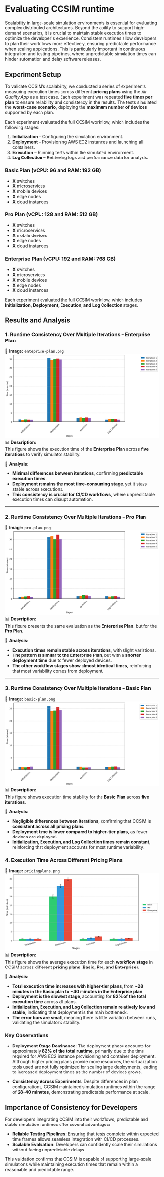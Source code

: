 
# Evaluating CCSIM runtime

Scalability in large-scale simulation environments is essential for evaluating complex distributed architectures. Beyond the ability to support high-demand scenarios, it is crucial to maintain stable execution times to optimize the developer's experience. Consistent runtimes allow developers to plan their workflows more effectively, ensuring predictable performance when scaling applications. This is particularly important in continuous integration and testing pipelines, where unpredictable simulation times can hinder automation and delay software releases.

## Experiment Setup
To validate CCSIM’s scalability, we conducted a series of experiments measuring execution times across different **pricing plans** using the _Air Quality App_ as a test case. Each experiment was repeated **five times per plan** to ensure reliability and consistency in the results. The tests simulated the **worst-case scenario**, deploying the **maximum number of devices** supported by each plan.

Each experiment evaluated the full CCSIM workflow, which includes the following stages:

1.  **Initialization** – Configuring the simulation environment.
2.  **Deployment** – Provisioning AWS EC2 instances and launching all containers.
3.  **Execution** – Running tests within the simulated environment.
4.  **Log Collection** – Retrieving logs and performance data for analysis.

### Basic Plan (vCPU: 96 and RAM: 192 GB)
- **X** switches
- **X** microservices
- **X** mobile devices
- **X** edge nodes
- **X** cloud instances

### Pro Plan (vCPU: 128 and RAM: 512 GB)
- **X** switches
- **X** microservices
- **X** mobile devices
- **X** edge nodes
- **X** cloud instances

### Enterprise Plan (vCPU: 192 and RAM: 768 GB)
- **X** switches
- **X** microservices
- **X** mobile devices
- **X** edge nodes
- **X** cloud instances

Each experiment evaluated the full CCSIM workflow, which includes **Initialization, Deployment, Execution, and Log Collection** stages.

## Results and Analysis


### **1. Runtime Consistency Over Multiple Iterations – Enterprise Plan**

📌 **Image:** `enteprise-plan.png`  
![Pro Plan Iterations](figures/enteprise-plan.png) 
📊 **Description:**  
This figure shows the execution time of the **Enterprise Plan** across **five iterations** to verify simulator stability.

🔎 **Analysis:**

-   **Minimal differences between iterations**, confirming **predictable execution times**.
-   **Deployment remains the most time-consuming stage**, yet it stays stable across executions.
-   **This consistency is crucial for CI/CD workflows**, where unpredictable execution times can disrupt automation.

----------

### **2. Runtime Consistency Over Multiple Iterations – Pro Plan**

📌 **Image:** `pro-plan.png` 
![Pro Plan Iterations](figures/PRO-plan.png) 
📊 **Description:**  
This figure presents the same evaluation as the **Enterprise Plan**, but for the **Pro Plan**.

🔎 **Analysis:**

-   **Execution times remain stable across iterations**, with slight variations.
-   **The pattern is similar to the Enterprise Plan**, but with a **shorter deployment time** due to fewer deployed devices.
-   **The other workflow stages show almost identical times**, reinforcing that most variability comes from deployment.

----------

### **3. Runtime Consistency Over Multiple Iterations – Basic Plan**

📌 **Image:** `basic-plan.png`  
![Pro Plan Iterations](figures/basic-plan.png) 
📊 **Description:**  
This figure shows execution time stability for the **Basic Plan** across **five iterations**.

🔎 **Analysis:**

-   **Negligible differences between iterations**, confirming that CCSIM is **consistent across all pricing plans**.
-   **Deployment time is lower compared to higher-tier plans**, as fewer devices are deployed.
-   **Initialization, Execution, and Log Collection times remain constant**, reinforcing that deployment accounts for most runtime variability.

### **4. Execution Time Across Different Pricing Plans**

📌 **Image:** `pricingplans.png` 
![Pro Plan Iterations](figures/pricingplans.png)  
📊 **Description:**  
This figure shows the average execution time for each **workflow stage** in CCSIM across different **pricing plans** (**Basic, Pro, and Enterprise**).

🔎 **Analysis:**

-   **Total execution time increases with higher-tier plans**, from **~28 minutes in the Basic plan to ~40 minutes in the Enterprise plan**.
-   **Deployment is the slowest stage**, accounting for **82% of the total execution time** across all plans.
-   **Initialization, Execution, and Log Collection remain relatively low and stable**, indicating that deployment is the main bottleneck.
-   **The error bars are small**, meaning there is little variation between runs, validating the simulator’s stability.

### Key Observations

- **Deployment Stage Dominance**: The deployment phase accounts for approximately **82% of the total runtime**, primarily due to the time required for AWS EC2 instance provisioning and container deployment. Although higher pricing plans provide more resources, the virtualization tools used are not fully optimized for scaling large deployments, leading to increased deployment times as the number of devices grows.

- **Consistency Across Experiments**: Despite differences in plan configurations, CCSIM maintained simulation runtimes within the range of **28–40 minutes**, demonstrating predictable performance at scale.

## Importance of Consistency for Developers

For developers integrating CCSIM into their workflows, predictable and stable simulation runtimes offer several advantages:

- **Reliable Testing Pipelines**: Ensuring that tests complete within expected time frames allows seamless integration with CI/CD processes.
- **Scalable Evaluation**: Developers can confidently scale their simulations without facing unpredictable delays.

This validation confirms that CCSIM is capable of supporting large-scale simulations while maintaining execution times that remain within a reasonable and predictable range.
